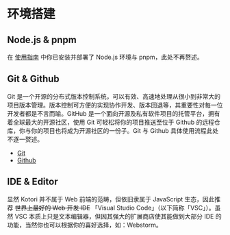 # 环境搭建

## Node.js & pnpm

在 [使用指南](../guide/README.md) 中你已安装并部署了 Node.js 环境与 pnpm，此处不再赘述。

## Git & Github

Git 是一个开源的分布式版本控制系统，可以有效、高速地处理从很小到非常大的项目版本管理。版本控制可方便的实现协作开发、版本回退等，其重要性对每一位开发者都是不言而喻。GitHub 是一个面向开源及私有软件项目的托管平台，拥有着全球最大的开源社区，使用 Git 可轻松将你的项目推送至位于 Github 的远程仓库，你与你的项目也将成为开源社区的一份子。Git 与 Github 具体使用流程此处不逐一赘述。

- [Git](https://git-scm.com/)
- [Github](https://github.com)

## IDE & Editor

显然 Kotori 并不属于 Web 前端的范畴，但依旧隶属于 JavaScript 生态，因此推荐 ~~世界上最好的 Web 开发 IDE~~ 「Visual Studio Code」（以下简称「VSC」）。虽然 VSC 本质上只是文本编辑器，但因其强大的扩展商店使其能做到大部分 IDE 的功能，当然你也可以根据你的喜好选择，如：Webstorm。

